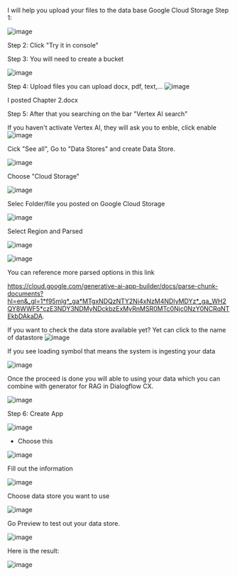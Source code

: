 I will help you upload your files to the data base Google Cloud Storage
Step 1:

![image](https://github.com/user-attachments/assets/bd63640d-49f6-4cb0-a0ba-9d0e722e4e04)

Step 2:
Click "Try it in console"

Step 3:
You will need to create a bucket

![image](https://github.com/user-attachments/assets/a0218865-41f1-41e0-98d4-fbd4e3b9c99e)

Step 4:
Upload files you can upload docx, pdf, text,...
![image](https://github.com/user-attachments/assets/d53913bd-fb9f-4095-9712-afecb972579c)

I posted Chapter 2.docx

Step 5:
After that you searching on the bar "Vertex AI search"

If you haven't activate Vertex AI, they will ask you to enble, click enable
![image](https://github.com/user-attachments/assets/967ebd94-372e-45fa-82d1-01b2828b71ef)


Cick "See all", Go to "Data Stores" and create Data Store.

![image](https://github.com/user-attachments/assets/b2af73ed-bc10-4449-9a47-b10db726e23a)

Choose "Cloud Storage"

![image](https://github.com/user-attachments/assets/9efd30bc-40f5-4dd1-b6bb-9940f319b8a0)

Selec Folder/file you posted on Google Cloud Storage

![image](https://github.com/user-attachments/assets/066b43a6-ccc1-44f6-b007-5f3da9d04d27)

Select Region and Parsed

![image](https://github.com/user-attachments/assets/0659435d-c00a-4423-bcef-7cf7755616c1)

![image](https://github.com/user-attachments/assets/8a5f7d33-b158-403f-a629-9126b953ef67)

You can reference more parsed options in this link

https://cloud.google.com/generative-ai-app-builder/docs/parse-chunk-documents?hl=en&_gl=1*f95mlg*_ga*MTgxNDQzNTY2Ni4xNzM4NDIyMDYz*_ga_WH2QY8WWF5*czE3NDY3NDMyNDckbzExMyRnMSR0MTc0Njc0NzY0NCRqNTEkbDAkaDA.

If you want to check the data store available yet? Yet can click to the name of datastore
![image](https://github.com/user-attachments/assets/85bfa82f-5c14-4f9d-9ebc-8fd41a56b7f4)

If you see loading symbol that means the system is ingesting your data

![image](https://github.com/user-attachments/assets/c49f192b-431e-4c9c-ad3f-ba84a5abf521)

Once the proceed is done you will able to using your data which you can combine with generator for RAG in Dialogflow CX.

![image](https://github.com/user-attachments/assets/acdf97a5-0508-4d49-b198-d95535053662)

Step 6: Create App

![image](https://github.com/user-attachments/assets/20525785-12ba-4478-baa2-12c159049a32)

- Choose this


![image](https://github.com/user-attachments/assets/d05600a9-110b-4976-ad76-30297afd4b47)


Fill out the information

![image](https://github.com/user-attachments/assets/1e17cfdb-6b6f-482e-91ef-a4adbb45240e)

Choose data store you want to use

![image](https://github.com/user-attachments/assets/205e2623-fb05-4ba4-8957-862aa6b450c8)

Go Preview to test out your data store.

![image](https://github.com/user-attachments/assets/65aabc17-fdbe-4459-8123-494127fa10d1)

Here is the result:

![image](https://github.com/user-attachments/assets/26abf4fa-3310-4678-a500-aa95ec1acd62)
